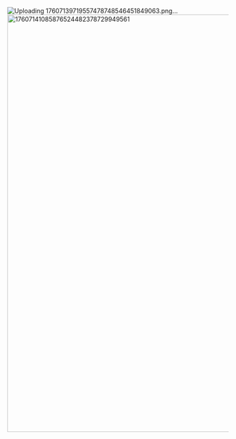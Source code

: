 ![Uploading 17607139719557478748546451849063.png…]()
<img width="1680" height="951" alt="17607141085876524482378729949561" src="https://github.com/user-attachments/assets/3d4c21e1-9098-4370-8994-47e5ab69430a" />
